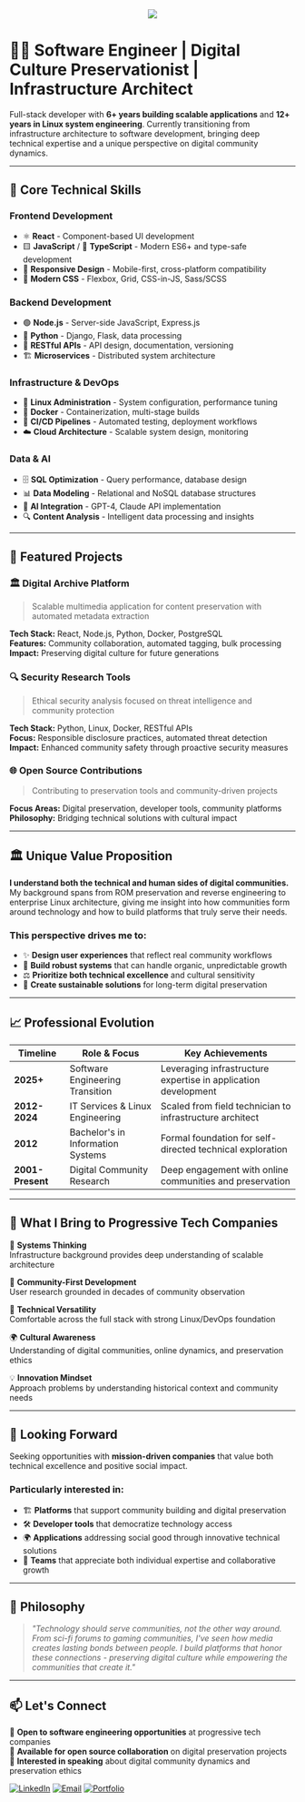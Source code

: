 <div align="center">
  <img src="https://readme-typing-svg.herokuapp.com/?lines=~$%20whoami;jjf3%20-%20Software%20Engineer;~$%20cat%20skills.txt;Full-Stack%20Developer%20%7C%20Digital%20Archivist;~$%20ls%20expertise/;JavaScript%20Python%20React%20Node.js;Docker%20Linux%20System%20Architecture;~$%20git%20log%20--oneline;6+%20years%20scalable%20applications;Linux%20infrastructure%20engineering;Open%20source%20contributions;Digital%20preservation%20projects;~$%20_&font=mono&color=00ff88&background=1e1e1e&center=true&width=600&height=300&duration=3000&pause=1000">
</div>

# 👨‍💻 Software Engineer | Digital Culture Preservationist | Infrastructure Architect

Full-stack developer with **6+ years building scalable applications** and **12+ years in Linux system engineering**. Currently transitioning from infrastructure architecture to software development, bringing deep technical expertise and a unique perspective on digital community dynamics.

---

## 🚀 Core Technical Skills

### Frontend Development
- ⚛️ **React** - Component-based UI development
- 🟨 **JavaScript** / 🔷 **TypeScript** - Modern ES6+ and type-safe development
- 📱 **Responsive Design** - Mobile-first, cross-platform compatibility
- 🎨 **Modern CSS** - Flexbox, Grid, CSS-in-JS, Sass/SCSS

### Backend Development
- 🟢 **Node.js** - Server-side JavaScript, Express.js
- 🐍 **Python** - Django, Flask, data processing
- 🔗 **RESTful APIs** - API design, documentation, versioning
- 🏗️ **Microservices** - Distributed system architecture

### Infrastructure & DevOps
- 🐧 **Linux Administration** - System configuration, performance tuning
- 🐳 **Docker** - Containerization, multi-stage builds
- 🔄 **CI/CD Pipelines** - Automated testing, deployment workflows
- ☁️ **Cloud Architecture** - Scalable system design, monitoring

### Data & AI
- 🗄️ **SQL Optimization** - Query performance, database design
- 📊 **Data Modeling** - Relational and NoSQL database structures
- 🤖 **AI Integration** - GPT-4, Claude API implementation
- 🔍 **Content Analysis** - Intelligent data processing and insights

---

## 🎯 Featured Projects

### 🏛️ Digital Archive Platform
> Scalable multimedia application for content preservation with automated metadata extraction

**Tech Stack:** React, Node.js, Python, Docker, PostgreSQL  
**Features:** Community collaboration, automated tagging, bulk processing  
**Impact:** Preserving digital culture for future generations  

### 🔍 Security Research Tools
> Ethical security analysis focused on threat intelligence and community protection

**Tech Stack:** Python, Linux, Docker, RESTful APIs  
**Focus:** Responsible disclosure practices, automated threat detection  
**Impact:** Enhanced community safety through proactive security measures  

### 🌐 Open Source Contributions
> Contributing to preservation tools and community-driven projects

**Focus Areas:** Digital preservation, developer tools, community platforms  
**Philosophy:** Bridging technical solutions with cultural impact  

---

## 🏛️ Unique Value Proposition

**I understand both the technical and human sides of digital communities.** My background spans from ROM preservation and reverse engineering to enterprise Linux architecture, giving me insight into how communities form around technology and how to build platforms that truly serve their needs.

### This perspective drives me to:
- ✨ **Design user experiences** that reflect real community workflows
- 🔧 **Build robust systems** that can handle organic, unpredictable growth  
- ⚖️ **Prioritize both technical excellence** and cultural sensitivity
- 🌱 **Create sustainable solutions** for long-term digital preservation

---

## 📈 Professional Evolution

| Timeline | Role & Focus | Key Achievements |
|----------|-------------|------------------|
| **2025+** | Software Engineering Transition | Leveraging infrastructure expertise in application development |
| **2012-2024** | IT Services & Linux Engineering | Scaled from field technician to infrastructure architect |
| **2012** | Bachelor's in Information Systems | Formal foundation for self-directed technical exploration |
| **2001-Present** | Digital Community Research | Deep engagement with online communities and preservation |

---

## 🌟 What I Bring to Progressive Tech Companies

🧠 **Systems Thinking**  
Infrastructure background provides deep understanding of scalable architecture

👥 **Community-First Development**  
User research grounded in decades of community observation

🔧 **Technical Versatility**  
Comfortable across the full stack with strong Linux/DevOps foundation

🌍 **Cultural Awareness**  
Understanding of digital communities, online dynamics, and preservation ethics

💡 **Innovation Mindset**  
Approach problems by understanding historical context and community needs

---

## 🔮 Looking Forward

Seeking opportunities with **mission-driven companies** that value both technical excellence and positive social impact.

### Particularly interested in:
- 🏗️ **Platforms** that support community building and digital preservation
- 🛠️ **Developer tools** that democratize technology access  
- 🌍 **Applications** addressing social good through innovative technical solutions
- 🤝 **Teams** that appreciate both individual expertise and collaborative growth

---

## 💭 Philosophy

> *"Technology should serve communities, not the other way around. From sci-fi forums to gaming communities, I've seen how media creates lasting bonds between people. I build platforms that honor these connections - preserving digital culture while empowering the communities that create it."*

---

## 📫 Let's Connect

💼 **Open to software engineering opportunities** at progressive tech companies  
🤝 **Available for open source collaboration** on digital preservation projects  
🎤 **Interested in speaking** about digital community dynamics and preservation ethics

[![LinkedIn](https://img.shields.io/badge/LinkedIn-Connect-blue?style=flat&logo=linkedin)](https://www.linkedin.com/in/john-falco-54464220/)
[![Email](https://img.shields.io/badge/Email-Contact-red?style=flat&logo=gmail)](mailto:john.falco.slu@gmail.com)
[![Portfolio](https://img.shields.io/badge/Portfolio-View-green?style=flat&logo=github)](your-portfolio-url)
